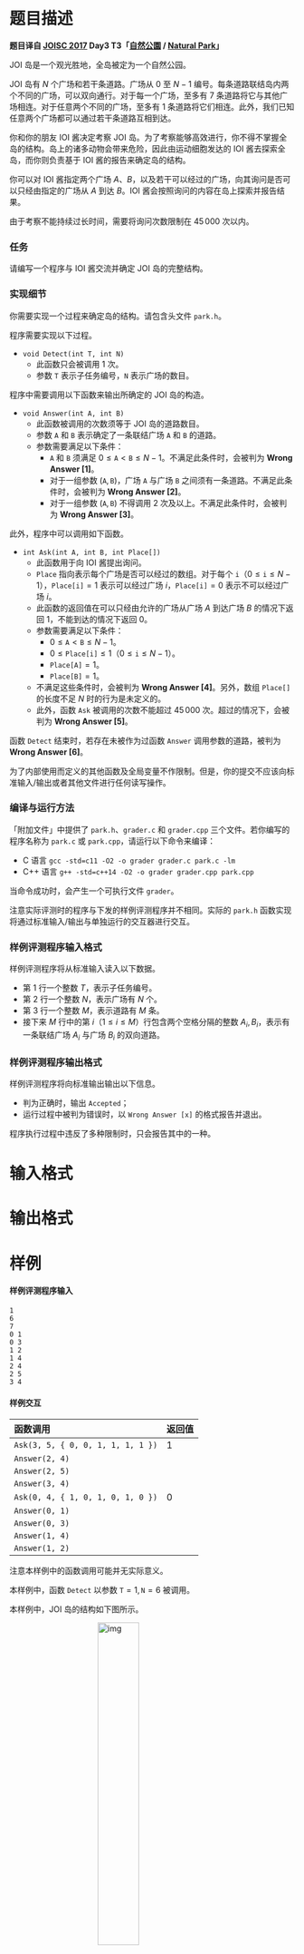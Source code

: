 
# 题目描述

**题目译自 [JOISC 2017](https://www.ioi-jp.org/camp/2017/2017-sp-tasks/index.html) Day3 T3「[自然公園](https://www.ioi-jp.org/camp/2017/2017-sp-tasks/2017-sp-d3.pdf) / [Natural Park](https://www.ioi-jp.org/camp/2017/2017-sp-tasks/2017-sp-d3-en.pdf)」**

JOI 岛是一个观光胜地，全岛被定为一个自然公园。

JOI 岛有 $N$ 个广场和若干条道路。广场从 $0$ 至 $N - 1$ 编号。每条道路联结岛内两个不同的广场，可以双向通行。对于每一个广场，至多有 $7$ 条道路将它与其他广场相连。对于任意两个不同的广场，至多有 $1$ 条道路将它们相连。此外，我们已知任意两个广场都可以通过若干条道路互相到达。

你和你的朋友 IOI 酱决定考察 JOI 岛。为了考察能够高效进行，你不得不掌握全岛的结构。岛上的诸多动物会带来危险，因此由运动细胞发达的 IOI 酱去探索全岛，而你则负责基于 IOI 酱的报告来确定岛的结构。

你可以对 IOI 酱指定两个广场 $A$、$B$，以及若干可以经过的广场，向其询问是否可以只经由指定的广场从 $A$ 到达 $B$。IOI 酱会按照询问的内容在岛上探索并报告结果。

由于考察不能持续过长时间，需要将询问次数限制在 $45\,000$ 次以内。

### 任务

请编写一个程序与 IOI 酱交流并确定 JOI 岛的完整结构。

### 实现细节

你需要实现一个过程来确定岛的结构。请包含头文件 `park.h`。

程序需要实现以下过程。

* `void Detect(int T, int N)`
   * 此函数只会被调用 $1$ 次。
   * 参数 $\texttt{T}$ 表示子任务编号，$\texttt{N}$ 表示广场的数目。

程序中需要调用以下函数来输出所确定的 JOI 岛的构造。

* `void Answer(int A, int B)`
   * 此函数被调用的次数须等于 JOI 岛的道路数目。
   * 参数 $\texttt{A}$ 和 $\texttt{B}$ 表示确定了一条联结广场 $\texttt{A}$ 和 $\texttt{B}$ 的道路。
   * 参数需要满足以下条件：
      * $\texttt{A}$ 和 $\texttt{B}$ 须满足 $0 \leq \texttt{A} < \texttt{B} \leq N - 1$。不满足此条件时，会被判为 **Wrong Answer [1]**。
      * 对于一组参数 $(\texttt{A}, \texttt{B})$，广场 $\texttt{A}$ 与广场 $\texttt{B}$ 之间须有一条道路。不满足此条件时，会被判为 **Wrong Answer [2]**。
      * 对于一组参数 $(\texttt{A}, \texttt{B})$ 不得调用 $2$ 次及以上。不满足此条件时，会被判为 **Wrong Answer [3]**。

此外，程序中可以调用如下函数。

* `int Ask(int A, int B, int Place[])`
   * 此函数用于向 IOI 酱提出询问。
   * $\texttt{Place}$ 指向表示每个广场是否可以经过的数组。对于每个 $\texttt{i}$（$0 \leq \texttt{i} \leq N - 1$），$\texttt{Place[i]} = 1$ 表示可以经过广场 $i$，$\texttt{Place[i]} = 0$ 表示不可以经过广场 $i$。
   * 此函数的返回值在可以只经由允许的广场从广场 $A$ 到达广场 $B$ 的情况下返回 $1$，不能到达的情况下返回 $0$。
   * 参数需要满足以下条件：
      * $0 \leq \texttt{A} < \texttt{B} \leq N - 1$。
      * $0 \leq \texttt{Place[i]} \leq 1$（$0 \leq \texttt{i} \leq N - 1$）。
      * $\texttt{Place[A]} = 1$。
      * $\texttt{Place[B]} = 1$。
   * 不满足这些条件时，会被判为 **Wrong Answer [4]**。另外，数组 $\texttt{Place[]}$ 的长度不足 $N$ 时的行为是未定义的。
   * 此外，函数 $\texttt{Ask}$ 被调用的次数不能超过 $45\,000$ 次。超过的情况下，会被判为 **Wrong Answer [5]**。

函数 $\texttt{Detect}$ 结束时，若存在未被作为过函数 $\texttt{Answer}$ 调用参数的道路，被判为 **Wrong Answer [6]**。

为了内部使用而定义的其他函数及全局变量不作限制。但是，你的提交不应该向标准输入/输出或者其他文件进行任何读写操作。

### 编译与运行方法

「附加文件」中提供了 `park.h`、`grader.c` 和 `grader.cpp` 三个文件。若你编写的程序名称为 `park.c` 或 `park.cpp`，请运行以下命令来编译：
* C 语言 `gcc -std=c11 -O2 -o grader grader.c park.c -lm`
* C++ 语言 `g++ -std=c++14 -O2 -o grader grader.cpp park.cpp`

当命令成功时，会产生一个可执行文件 `grader`。

注意实际评测时的程序与下发的样例评测程序并不相同。实际的 `park.h` 函数实现将通过标准输入/输出与单独运行的交互器进行交互。

### 样例评测程序输入格式

样例评测程序将从标准输入读入以下数据。

* 第 $1$ 行一个整数 $T$，表示子任务编号。
* 第 $2$ 行一个整数 $N$，表示广场有 $N$ 个。
* 第 $3$ 行一个整数 $M$，表示道路有 $M$ 条。
* 接下来 $M$ 行中的第 $i$（$1 \leq i \leq M$）行包含两个空格分隔的整数 $A_i, B_i$，表示有一条联结广场 $A_i$ 与广场 $B_i$ 的双向道路。

### 样例评测程序输出格式

样例评测程序将向标准输出输出以下信息。

* 判为正确时，输出 `Accepted`；
* 运行过程中被判为错误时，以 `Wrong Answer [x]` 的格式报告并退出。

程序执行过程中违反了多种限制时，只会报告其中的一种。

# 输入格式



# 输出格式



# 样例

#### 样例评测程序输入
```plain
1
6
7
0 1
0 3
1 2
1 4
2 4
2 5
3 4
```

####  样例交互
| 函数调用 | 返回值 |
|:---|:---|
| `Ask(3, 5, { 0, 0, 1, 1, 1, 1 })` | 1 |
| `Answer(2, 4)` | |
| `Answer(2, 5)` | |
| `Answer(3, 4)` | |
| `Ask(0, 4, { 1, 0, 1, 0, 1, 0 })` | 0 |
| `Answer(0, 1)` | |
| `Answer(0, 3)` | |
| `Answer(1, 4)` | |
| `Answer(1, 2)` | |

注意本样例中的函数调用可能并无实际意义。

本样例中，函数 $\texttt{Detect}$ 以参数 $\texttt{T} = 1, \texttt{N} = 6$ 被调用。

本样例中，JOI 岛的结构如下图所示。

<img src="source/loj/2398/img/aHR0cHM6Ly9pLmxvbGkubmV0LzIwMTgvMDgvMDUvNWI2NmQzZDE2NjllYy5wbmc=.png" alt="img" style="display: block; margin: 0 auto;width: 38.2%;">
<div style='text-align: center; color: #999'>JOI 岛的结构。写有数字的圆表示广场及其编号，线段表示道路。</div>

* 第 $1$ 次调用函数 $\texttt{Ask}$ 时，允许经过广场 $2, 3, 4, 5$，询问从广场 $3$ 是否可以到达广场 $5$。由于可以到达，函数 $\texttt{Ask}$ 返回 $1$。
* 第 $2$ 次调用函数 $\texttt{Ask}$ 时，允许经过广场 $0, 2, 4$，询问从广场 $0$ 是否可以到达广场 $4$。由于不可以到达，函数 $\texttt{Ask}$ 返回 $0$。

# 数据范围与提示

所有数据满足下列条件。$T$，$N$，$M$ 的含义参照「样例评测程序输入格式」一节。
* $1 \leq T \leq 5$。
* $2 \leq N \leq 1\,400$。
* $1 \leq M \leq 1\,500$。
* 对于任意一个广场，至多有 $7$ 条道路将它与其他广场联结。
* 对于任意两个不同广场，可以通过若干道路互相到达。
* 对于任意两个不同广场，联结它们的道路至多有 $1$ 条。

子任务数据满足下列条件。
#### 子任务 1（10 分）
* $T = 1$。
* $N \leq 250$。

#### 子任务 2（10 分）
* $T = 2$。
* $M = N - 1$。
* 对于广场 $0$ 与广场 $N - 1$，只有 $1$ 条道路将它们与其他广场相连。对于其他广场，恰有 $2$ 条道路将它们与其他广场相连。

#### 子任务 3（27 分）
* $T = 3$。
* $M = N - 1$。
* 对于任意一个 $i$（$1 \leq i \leq N - 1$），至多经由 $8$ 个其他广场即可从广场 $0$ 到达广场 $i$。

#### 子任务 4（30 分）
* $T = 4$。
* $M = N - 1$。

#### 子任务 5（23 分）
* $T = 5$。

